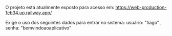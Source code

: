 O projeto está atualmente exposto para acesso em: https://web-production-1eb34.up.railway.app/

Exige o uso dos seguintes dados para entrar no sistema:
usuário: "tiago" , senha: "bemvindoaoaplicativo"
